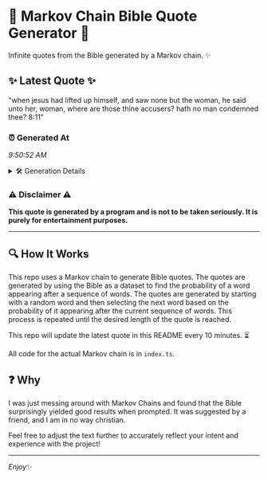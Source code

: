 # 📖 Markov Chain Bible Quote Generator 📖

Infinite quotes from the Bible generated by a Markov chain. ✨

## ✨ Latest Quote ✨
"when jesus had lifted up himself, and saw none but the woman, he said unto her, woman, where are those thine accusers? hath no man condemned thee? 8:11"

### ⏰ Generated At
*9:50:52 AM*

<details>
    <summary>🛠️ Generation Details</summary>
    <p>
        <strong>🌱 Seed:</strong> when<br>
        <strong>🔄 Iterations:</strong> 27<br>
        <strong>📜 Context History:</strong><br>[ when ]: jesus<br>[ when, jesus ]: had<br>[ when, jesus, had ]: lifted<br>[ when, jesus, had, lifted ]: up<br>[ when, jesus, had, lifted, up ]: himself,<br>[ when, jesus, had, lifted, up, himself, ]: and<br>[ jesus, had, lifted, up, himself,, and ]: saw<br>[ had, lifted, up, himself,, and, saw ]: none<br>[ lifted, up, himself,, and, saw, none ]: but<br>[ up, himself,, and, saw, none, but ]: the<br>[ himself,, and, saw, none, but, the ]: woman,<br>[ and, saw, none, but, the, woman, ]: he<br>[ saw, none, but, the, woman,, he ]: said<br>[ none, but, the, woman,, he, said ]: unto<br>[ but, the, woman,, he, said, unto ]: her,<br>[ the, woman,, he, said, unto, her, ]: woman,<br>[ woman,, he, said, unto, her,, woman, ]: where<br>[ he, said, unto, her,, woman,, where ]: are<br>[ said, unto, her,, woman,, where, are ]: those<br>[ unto, her,, woman,, where, are, those ]: thine<br>[ her,, woman,, where, are, those, thine ]: accusers?<br>[ woman,, where, are, those, thine, accusers? ]: hath<br>[ where, are, those, thine, accusers?, hath ]: no<br>[ are, those, thine, accusers?, hath, no ]: man<br>[ those, thine, accusers?, hath, no, man ]: condemned<br>[ thine, accusers?, hath, no, man, condemned ]: thee?<br>[ accusers?, hath, no, man, condemned, thee? ]: 8:11<br>
    </p>
</details>

### ⚠️ Disclaimer ⚠️
**This quote is generated by a program and is not to be taken seriously. It is purely for entertainment purposes.**

---

## 🔍 How It Works

This repo uses a Markov chain to generate Bible quotes. The quotes are generated by using the Bible as a dataset to find the probability of a word appearing after a sequence of words. The quotes are generated by starting with a random word and then selecting the next word based on the probability of it appearing after the current sequence of words. This process is repeated until the desired length of the quote is reached.

This repo will update the latest quote in this README every 10 minutes. ⏳

All code for the actual Markov chain is in `index.ts`.

## ❓ Why

I was just messing around with Markov Chains and found that the Bible surprisingly yielded good results when prompted. 
It was suggested by a friend, and I am in no way christian.

Feel free to adjust the text further to accurately reflect your intent and experience with the project!

---

*Enjoy*✨
